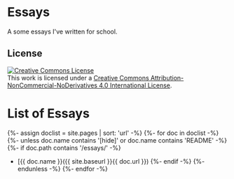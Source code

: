 # Essays

A some essays I've written for school. 

## License
<a rel="license" href="http://creativecommons.org/licenses/by-nc-nd/4.0/"><img alt="Creative Commons License" style="border-width:0" src="https://i.creativecommons.org/l/by-nc-nd/4.0/80x15.png" /></a><br />This work is licensed under a <a rel="license" href="http://creativecommons.org/licenses/by-nc-nd/4.0/">Creative Commons Attribution-NonCommercial-NoDerivatives 4.0 International License</a>.

# List of Essays

{%- assign doclist = site.pages | sort: 'url'  -%}
        {%- for doc in doclist -%}
            {%- unless doc.name contains '[hide]' or doc.name contains 'README' -%}
            {%- if doc.path contains '/essays/' -%}
   * [{{ doc.name }}({{ site.baseurl }}{{ doc.url }})
            {%- endif -%}
            {%- endunless -%}
        {%- endfor -%}



